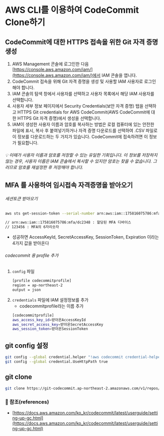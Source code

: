 # AWS CLI를 이용하여 CodeCommit Clone하기

## CodeCommit에 대한 HTTPS 접속을 위한 Git 자격 증명 생성

1. AWS Management 콘솔에 로그인한 다음 [https://console.aws.amazon.com/iam/](https://console.aws.amazon.com/iam/)에서 IAM 콘솔을 엽니다.
2. CodeCommit 접속을 위해 Git 자격 증명을 생성 및 사용할 IAM 사용자로 로그인해야 합니다.
3. IAM 콘솔의 탐색 창에서 사용자를 선택하고 사용자 목록에서 해당 IAM 사용자를 선택합니다.
4. 사용자 세부 정보 페이지에서 Security Credentials(보안 자격 증명) 탭을 선택하고 HTTPS Git credentials for AWS CodeCommit(AWS CodeCommit에 대한 HTTPS Git 자격 증명)에서 생성을 선택합니다.
5. IAM이 생성한 사용자 이름과 암호를 복사하는 방법은 로컬 컴퓨터에 있는 안전한 파일에 표시, 복사 후 붙여넣기하거나 자격 증명 다운로드를 선택하여 .CSV 파일로 이 정보를 다운로드하는 두 가지가 있습니다. CodeCommit에 접속하려면 이 정보가 필요합니다.

###### :bulb: 이때가 사용자 이름과 암호를 저장할 수 있는 유일한 기회입니다. 이 정보를 저장하지 않는 경우, 사용자 이름은 IAM 콘솔에서 복사할 수 있지만 암호는 찾을 수 없습니다. 그러므로 암호를 재설정한 후 저장해야 합니다.

## MFA 를 사용하여 임시접속 자격증명을 받아오기

###### 세션토큰 받아오기
```bash
aws sts get-session-token --serial-number arn:aws:iam::175816075786:mfa/dc2348 --token-code 123456

// arn:aws:iam::175816075786:mfa/dc2348 : 할당된 MFA 디바이스
// 123456 : MFA의 6자리숫자
```
- 성공하면 AccessKeyId, SecretAccessKey, SessionToken, Expiration 이라는 4가지 값을 받아온다

###### codecommit 용 profile 추가

1. `config` 파일
    ```bash
    [profile codecommitprofile]
    region = ap-northeast-2
    output = json
    ```
2. `credentials` 파일에  IAM 설정정보를  추가
    - codecommitprofile라는 이름 추가
    ```bash
    [codecommitprofile]
    aws_access_key_id=받아온AccessKeyId
    aws_secret_access_key=받아온SecretAccessKey
    aws_session_token=받아온SessionToken
    ```

## git config 설정

```bash
git config --global credential.helper "!aws codecommit credential-helper --profile codecommitprofile $@"
git config --global credential.UseHttpPath true
```

## git clone
```bash
git clone https://git-codecommit.ap-northeast-2.amazonaws.com/v1/repos/xxxxxx
```


### :bookmark_tabs: 참조(references)
- [https://docs.aws.amazon.com/ko_kr/codecommit/latest/userguide/setting-up-gc.html](https://docs.aws.amazon.com/ko_kr/codecommit/latest/userguide/setting-up-gc.html)